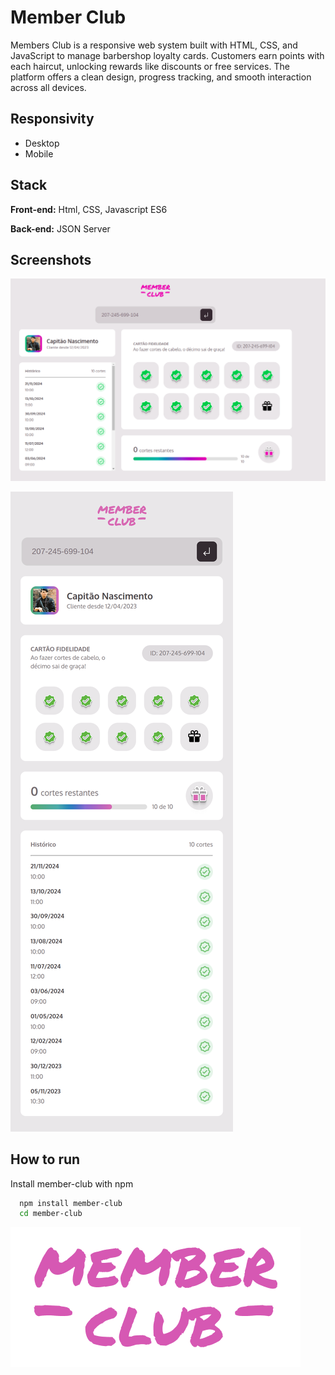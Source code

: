 
# Member Club

Members Club is a responsive web system built with HTML, CSS, and JavaScript to manage barbershop loyalty cards. Customers earn points with each haircut, unlocking rewards like discounts or free services. The platform offers a clean design, progress tracking, and smooth interaction across all devices.




## Responsivity

- Desktop
- Mobile


## Stack

**Front-end:** Html, CSS, Javascript ES6

**Back-end:** JSON Server


## Screenshots

![Deskto](/src/assets/screenshots/desktop.png)

![Mobile](/src/assets/screenshots/mobile.png)

## How to run

Install member-club with npm

```bash
  npm install member-club
  cd member-club
```
    
![Logo](/src/assets/Logo.png)

